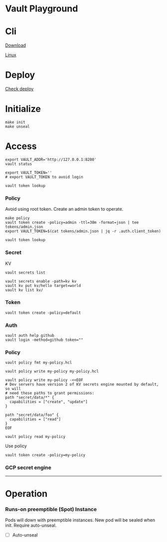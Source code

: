 Vault Playground
===

# Cli

[Download](https://releases.hashicorp.com/vault/1.4.2/vault_1.4.2_darwin_amd64.zip)

[Linux](https://releases.hashicorp.com/vault/1.4.2/vault_1.4.2_linux_amd64.zip)

# Deploy

[Check deploy](deploy)

# Initialize

```
make init
make unseal
```

# Access

```
export VAULT_ADDR='http://127.0.0.1:8200'
vault status

export VAULT_TOKEN=''
# export VAULT_TOKEN to avoid login

vault token lookup
```

### Policy

Avoid using root token. Create an admin token to operate.
```
make policy
vault token create -policy=admin -ttl=30m -format=json | tee tokens/admin.json
export VAULT_TOKEN=$(cat tokens/admin.json | jq -r .auth.client_token)

vault token lookup
```

### Secret

KV
```
vault secrets list

vault secrets enable -path=kv kv
vault kv put kv/hello target=world
vault kv list kv/
```

### Token

```
vault token create -policy=default
```

### Auth

```
vault auth help github
vault login -method=github token=""
```

### Policy

```
vault policy fmt my-policy.hcl
```

```
vault policy write my-policy my-policy.hcl

vault policy write my-policy -<<EOF
# Dev servers have version 2 of KV secrets engine mounted by default, so will
# need these paths to grant permissions:
path "secret/data/*" {
  capabilities = ["create", "update"]
}

path "secret/data/foo" {
  capabilities = ["read"]
}
EOF

vault policy read my-policy
```

Use policy
```
vault token create -policy=my-policy
```

### GCP secret engine

---

# Operation

### Runs-on preemptible (Spot) Instance

Pods will down with preemptible instances. New pod will be sealed when init. Require auto-unseal.

- [ ] Auto-unseal
